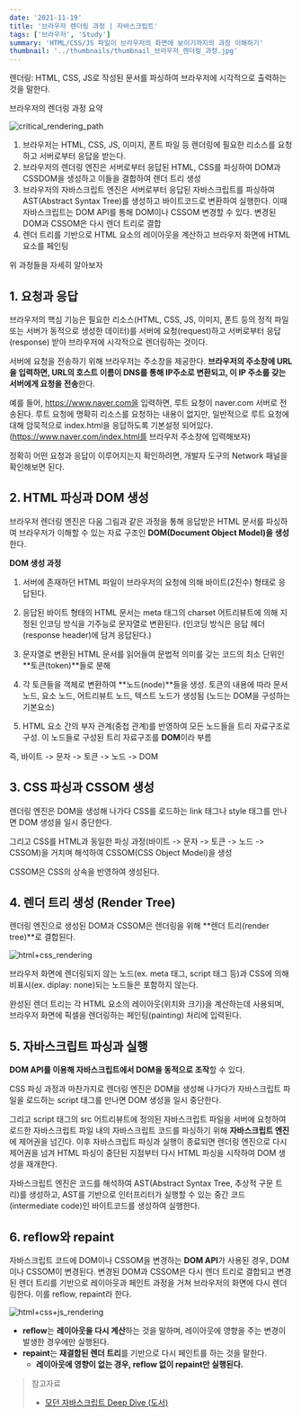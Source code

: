 ```yaml
---
date: '2021-11-19'
title: '브라우저 렌더링 과정 | 자바스크립트'
tags: ['브라우저', 'Study']
summary: 'HTML/CSS/JS 파일이 브라우저의 화면에 보이기까지의 과정 이해하기'
thumbnail: '../thumbnails/thumbnail_브라우저_렌더링_과정.jpg'
---
```


렌더링: HTML, CSS, JS로 작성된 문서를 파싱하여 브라우저에 시각적으로 출력하는 것을 말한다.



브라우저의 렌더링 과정 요약

![critical_rendering_path](https://user-images.githubusercontent.com/70627979/142611175-a1547ab4-3a4d-439d-a2ad-ee059e8449d8.jpg)

1. 브라우저는 HTML, CSS, JS, 이미지, 폰트 파일 등 렌더링에 필요한 리소스를 요청하고 서버로부터 응답을 받는다.
2. 브라우저의 렌더링 엔진은 서버로부터 응답된 HTML, CSS를 파싱하여 DOM과 CSSDOM을 생성하고 이들을 결합하여 렌더 트리 생성
3. 브라우저의 자바스크립트 엔진은 서버로부터 응답된 자바스크립트를 파싱하여 AST(Abstract Syntax Tree)를 생성하고 바이트코드로 변환하여 실행한다. 이때 자바스크립트는 DOM API를 통해    DOM이나 CSSOM 변경할 수 있다. 변경된 DOM과 CSSOM은 다시 렌더 트리로 결합
4. 렌더 트리를 기반으로 HTML 요소의 레이아웃을 계산하고 브라우저 화면에 HTML 요소를 페인팅



위 과정들을 자세히 알아보자

## 1. 요청과 응답

브라우저의 핵심 기능은 필요한 리소스(HTML, CSS, JS, 이미지, 폰트 등의 정적 파일 또는 서버가 동적으로 생성한 데이터)를 서버에 요청(request)하고 서버로부터 응답(response) 받아 브라우저에 시각적으로 렌더링하는 것이다.

서버에 요청을 전송하기 위해 브라우저는 주소창을 제공한다. **브라우저의 주소창에 URL을 입력하면, URL의 호스트 이름이 DNS를 통해 IP주소로 변환되고, 이 IP 주소를 갖는 서버에게 요청을 전송**한다.

예를 들어, https://www.naver.com을 입력하면, 루트 요청이 naver.com 서버로 전송된다. 루트 요청에 명확히 리소스를 요청하는 내용이 없지만, 일반적으로 루트 요청에 대해 암묵적으로 index.html을 응답하도록 기본설정 되어있다. (https://www.naver.com/index.html를 브라우저 주소창에 입력해보자)

정확히 어떤 요청과 응답이 이루어지는지 확인하려면, 개발자 도구의 Network 패널을 확인해보면 된다.



## 2. HTML 파싱과 DOM 생성

브라우저 렌더링 엔진은 다음 그림과 같은 과정을 통해 응답받은 HTML 문서를 파싱하여 브라우저가 이해할 수 있는 자료 구조인 **DOM(Document Object Model)을 생성**한다.

**DOM 생성 과정**

1. 서버에 존재하던 HTML 파일이 브라우저의 요청에 의해 바이트(2진수) 형태로 응답된다.
2. 응답된 바이트 형태의 HTML 문서는 meta 태그의 charset 어트리뷰트에 의해 지정된 인코딩 방식을 기주능로 문자열로 변환된다. (인코딩 방식은 응답 헤더(response header)에 담겨 응답된다.)

3. 문자열로 변환된 HTML 문서를 읽어들여 문법적 의미를 갖는 코드의 최소 단위인 **토큰(token)**들로 분해
4. 각 토큰들을 객체로 변환하여 **노드(node)**들을 생성. 토큰의 내용에 따라 문서 노드, 요소 노드, 어트리뷰트 노드, 텍스트 노드가 생성됨 (노드는 DOM을 구성하는 기본요소)

5. HTML 요소 간의 부자 관계(중첩 관계)를 반영하여 모든 노드들을 트리 자료구조로 구성. 이 노드들로 구성된 트리 자료구조를 **DOM**이라 부름

즉, 바이트 -> 문자 -> 토큰 -> 노드 -> DOM



## 3. CSS 파싱과 CSSOM 생성

렌더링 엔진은 DOM을 생성해 나가다 CSS를 로드하는 link 태그나 style 태그를 만나면 DOM 생성을 일시 중단한다. 

그리고 CSS를 HTML과 동일한 파싱 과정(바이트 -> 문자 -> 토큰 -> 노드 -> CSSOM)을 거치며 해석하여 CSSOM(CSS Object Model)을 생성

CSSOM은 CSS의 상속을 반영하여 생성된다.



## 4. 렌더 트리 생성 (Render Tree)

렌더링 엔진으로 생성된 DOM과 CSSOM은 렌더링을 위해 **렌더 트리(render tree)**로 결합된다.

![html+css_rendering](https://user-images.githubusercontent.com/70627979/142611462-7ec99ba4-a8a5-46d3-b747-720591edc58b.jpg)



브라우저 화면에 렌더링되지 않는 노드(ex. meta 태그, script 태그 등)과 CSS에 의해 비표시(ex. diplay: none)되는 노드들은 포함하지 않는다.

완성된 렌더 트리는 각 HTML 요소의 레이아웃(위치와 크기)을 계산하는데 사용되며, 브라우저 화면에 픽셀을 렌더링하는 페인팅(painting) 처리에 입력된다.



## 5. 자바스크립트 파싱과 실행

**DOM API를 이용해 자바스크립트에서 DOM을 동적으로 조작**할 수 있다.

CSS 파싱 과정과 마찬가지로 렌더링 엔진은 DOM을 생성해 나가다가 자바스크립트 파일을 로드하는 script 태그를 만나면 DOM 생성을 일시 중단한다.

그리고 script 태그의 src 어트리뷰트에 정의된 자바스크립트 파일을 서버에 요청하여 로드한 자바스크립트 파일 내의 자바스크립트 코드를 파싱하기 위해 **자바스크립트 엔진**에 제어권을 넘긴다. 이후 자바스크립트 파싱과 실행이 종료되면 렌더링 엔진으로 다시 제어권을 넘겨 HTML 파싱이 중단된 지점부터 다시 HTML 파싱을 시작하여 DOM 생성을 재개한다.

자바스크립트 엔진은 코드를 해석하여 AST(Abstract Syntax Tree, 추상적 구문 트리)를 생성하고, AST를 기반으로 인터프리터가 실행할 수 있는 중간 코드(intermediate code)인 바이트코드를 생성하여 실행한다.



## 6. reflow와 repaint

자바스크립트 코드에 DOM이나 CSSOM을 변경하는 **DOM API**가 사용된 경우, DOM이나 CSSOM이 변경된다. 변경된 DOM과 CSSOM은 다시 렌더 트리로 결합되고 변경된 렌더 트리를 기반으로 레이아웃과 페인트 과정을 거쳐 브라우저의 화면에 다시 렌더링한다. 이를 reflow, repaint라 한다.

![html+css+js_rendering](https://user-images.githubusercontent.com/70627979/142611517-eba53698-4efc-432e-8f1d-690833d24e74.jpg)



- **reflow**는 **레이아웃을 다시 계산**하는 것을 말하며, 레이아웃에 영향을 주는 변경이 발생한 경우에만 실행된다.
- **repaint**는 **재결합된 렌더 트리**를 기반으로 다시 페인트를 하는 것을 말한다.
  - **레이아웃에 영향이 없는 경우, reflow 없이 repaint만 실행된다.**





> 참고자료
>
> - [모던 자바스크립트 Deep Dive (도서)](http://www.yes24.com/Product/Goods/92742567)

